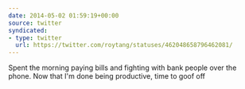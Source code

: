 ```yaml
---
date: 2014-05-02 01:59:19+00:00
source: twitter
syndicated:
- type: twitter
  url: https://twitter.com/roytang/statuses/462048658796462081/
---
```


Spent the morning paying bills and fighting with bank people over the phone. Now that I'm done being productive, time to goof off